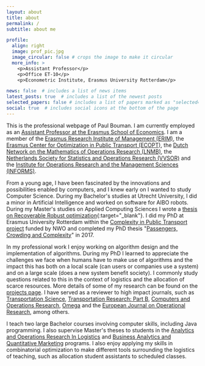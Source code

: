 ```yaml
---
layout: about
title: about
permalink: /
subtitle: about me

profile:
  align: right
  image: prof_pic.jpg
  image_circular: false # crops the image to make it circular
  more_info: >
    <p>Assistant Professor</p>
    <p>Office ET-10</p>
    <p>Econometric Institute, Erasmus University Rotterdam</p>

news: false  # includes a list of news items
latest_posts: true  # includes a list of the newest posts
selected_papers: false # includes a list of papers marked as "selected={true}"
social: true  # includes social icons at the bottom of the page
---
```


This is the professional webpage of Paul Bouman. I am currently employed as an [Assistant Professor at the Erasmus School of Economics](https://www.eur.nl/en/ese/people/paul-bouman). I am a member of the [Erasmus Research Institute of Management (ERIM)](https://www.erim.eur.nl), the [Erasmus Center for Optimization in Public Transport (ECOPT)](https://www.erim.eur.nl/erasmus-center-for-optimization-in-public-transport/people/), the [Dutch Network on the Mathematics of Operations Research (LNMB)](https://www.lnmb.nl), the [Netherlands Society for Statistics and Operations Research (VVSOR)](https://www.vvsor.nl/) and the [Institute for Operations Research and the Management Sciences (INFORMS)](https://www.informs.org/).

From a young age, I have been fascinated by the innovations and possibilities enabled by computers, and I knew early on I wanted to study Computer Science. During my Bachelor's studies at Utrecht University, I did a minor in Artificial Intelligence and worked on software for AIBO robots. During my Master's studies on Applied Computing Sciences I wrote a [thesis on Recoverable Robust optimization](/assets/pdf/msc-thesis.pdf){:target="_blank"}. I did my PhD at Erasmus University Rotterdam within the [Complexity in Public Transport project](/projects/phd_computr) funded by NWO and completed my PhD thesis "[Passengers, Crowding and Complexity](https://repub.eur.nl/pub/100767)" in 2017.

In my professional work I enjoy working on algorithm design and the implementation of algorithms. During my PhD I learned to appreciate the challenges we face when humans have to make use of algorithms and the impact this has both on a local scale (can users or companies use a system) and on a large scale (does a new system benefit society). I commonly study questions related to this in the context of logistics and the allocation of scarce resources. More details of some of my research can be found on the [projects page](/projects). I have served as a reviewer to high impact journals, such as [Transportation Science](https://pubsonline.informs.org/journal/trsc), [Transportation Research: Part B](https://www.sciencedirect.com/journal/transportation-research-part-b-methodological), [Computers and Operations Research](https://www.sciencedirect.com/journal/computers-and-operations-research), [Omega](https://www.sciencedirect.com/journal/omega) and the [European Journal on Operational Research](https://www.sciencedirect.com/journal/european-journal-of-operational-research), among others.

I teach two large Bachelor courses involving computer skills, including Java programming. I also supervise Master's theses to students in the [Analytics and Operations Research In Logistics](https://www.eur.nl/en/master/analytics-and-operations-research-logistics) and [Business Analytics and Quantitative Marketing](https://www.eur.nl/en/master/business-analytics-and-quantitative-marketing) programs. I also enjoy applying my skills in combinatorial optimization to make different tools surrounding the logistics of teaching, such as allocation student assistants to scheduled classes.
